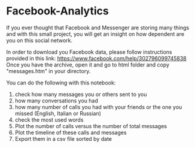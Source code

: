 # Facebook-Analytics
If you ever thought that Facebook and Messenger are storing many things and with this small project, you will get an insight on how dependent are you on this social network.

In order to download you Facebook data, please follow instructions provided in this link:
https://www.facebook.com/help/302796099745838
Once you have the archive, open it and go to html folder and copy "messages.htm" in your directory.

You can do the following with this notebook:
  1) check how many messages you or others sent to you
  2) how many conversations you had
  3) how many number of calls you had with your friends or the one you missed (English, Italian or Russian)
  4) check the most used words
  5) Plot the number of calls versus the number of total messages
  6) Plot the timeline of these calls and messages
  7) Export them in a csv file sorted by date
